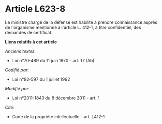 # Article L623-8

Le ministre chargé de la défense est habilité à prendre connaissance auprès de l'organisme mentionné à l'article L. 412-1, à
titre confidentiel, des demandes de certificat.

**Liens relatifs à cet article**

_Anciens textes_:

  - Loi n°70-489 du 11 juin 1970 - art. 17 (Ab)

_Codifié par_:

  - Loi n°92-597 du 1 juillet 1992

_Modifié par_:

  - Loi n°2011-1843 du 8 décembre 2011 - art. 1

_Cite_:

  - Code de la propriété intellectuelle - art. L412-1
